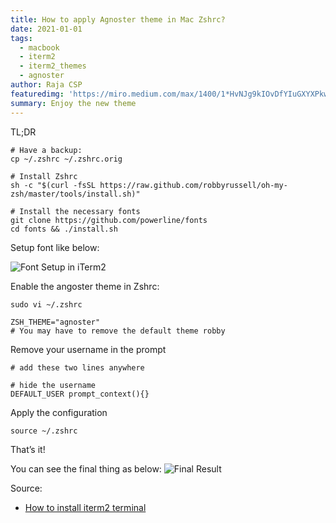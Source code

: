 ```yaml
---
title: How to apply Agnoster theme in Mac Zshrc?
date: 2021-01-01
tags: 
  - macbook
  - iterm2
  - iterm2_themes
  - agnoster
author: Raja CSP
featuredimg: 'https://miro.medium.com/max/1400/1*HvNJg9kIOvDfYIuGXYXPkw.png'
summary: Enjoy the new theme
---
```


TL;DR

```
# Have a backup:
cp ~/.zshrc ~/.zshrc.orig

# Install Zshrc
sh -c "$(curl -fsSL https://raw.github.com/robbyrussell/oh-my-zsh/master/tools/install.sh)"

# Install the necessary fonts
git clone https://github.com/powerline/fonts
cd fonts && ./install.sh
```

Setup font like below:

![Font Setup in iTerm2](https://miro.medium.com/max/1400/1*JUtOIfg9Mj1IJCTvtB1XYA.png)

Enable the angoster theme in Zshrc:
```
sudo vi ~/.zshrc

ZSH_THEME="agnoster"
# You may have to remove the default theme robby
```

Remove your username in the prompt
```
# add these two lines anywhere

# hide the username
DEFAULT_USER prompt_context(){}
```


Apply the configuration
```
source ~/.zshrc
```

That’s it!

You can see the final thing as below:
![Final Result](https://miro.medium.com/max/1400/1*inhrN-hGvK-7MjQ6kLibtQ.png)


Source:
* [How to install iterm2 terminal](https://magestyle.com/how-to-install-iterm2-terminal-for-mac-os/)